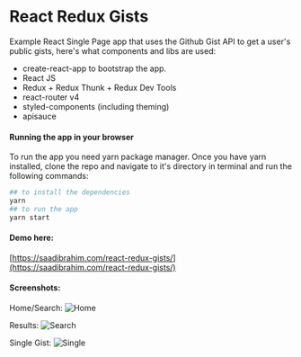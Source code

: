 # React Redux Gists

Example React Single Page app that uses the Github Gist API to get a user's public gists, here's what components and libs are used:

 * create-react-app to bootstrap the app.
 * React JS
 * Redux + Redux Thunk + Redux Dev Tools
 * react-router v4
 * styled-components (including theming)
 * apisauce

#### Running the app in your browser

To run the app you need yarn package manager. Once you have yarn installed, clone the repo and navigate to it's directory in terminal and run the following commands:

 ```sh
 ## to install the dependencies
 yarn
 ## to run the app
 yarn start
 ```

#### Demo here:

[https://saadibrahim.com/react-redux-gists/](https://saadibrahim.com/react-redux-gists/)

#### Screenshots:

Home/Search:
![Home](https://saadibrahim.com/react-redux-gists/screenshots/screenshot_home.png "Home")

Results:
![Search](https://saadibrahim.com/react-redux-gists/screenshots/screenshot_search.png "Search")

Single Gist:
![Single](https://saadibrahim.com/react-redux-gists/screenshots/screenshot_single.png "Single")

